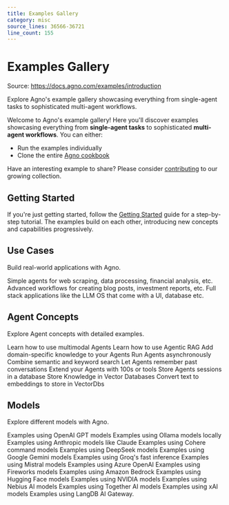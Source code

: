 ```yaml
---
title: Examples Gallery
category: misc
source_lines: 36566-36721
line_count: 155
---
```


# Examples Gallery
Source: https://docs.agno.com/examples/introduction

Explore Agno's example gallery showcasing everything from single-agent tasks to sophisticated multi-agent workflows.

Welcome to Agno's example gallery! Here you'll discover examples showcasing everything from **single-agent tasks** to sophisticated **multi-agent workflows**. You can either:

* Run the examples individually
* Clone the entire [Agno cookbook](https://github.com/agno-agi/agno/tree/main/cookbook)

Have an interesting example to share? Please consider [contributing](https://github.com/agno-agi/agno-docs) to our growing collection.

## Getting Started

If you're just getting started, follow the [Getting Started](/examples/getting-started) guide for a step-by-step tutorial. The examples build on each other, introducing new concepts and capabilities progressively.

## Use Cases

Build real-world applications with Agno.

<CardGroup cols={3}>
  <Card title="Simple Agents" icon="user-astronaut" iconType="duotone" href="/examples/agents">
    Simple agents for web scraping, data processing, financial analysis, etc.
  </Card>

  <Card title="Advanced Workflows" icon="diagram-project" iconType="duotone" href="/examples/workflows">
    Advanced workflows for creating blog posts, investment reports, etc.
  </Card>

  <Card title="Full stack Applications" icon="brain-circuit" iconType="duotone" href="/examples/applications">
    Full stack applications like the LLM OS that come with a UI, database etc.
  </Card>
</CardGroup>

## Agent Concepts

Explore Agent concepts with detailed examples.

<CardGroup cols={3}>
  <Card title="Multimodal" icon="image" iconType="duotone" href="/examples/concepts/multimodal">
    Learn how to use multimodal Agents
  </Card>

  <Card title="RAG" icon="book-bookmark" iconType="duotone" href="/examples/concepts/rag">
    Learn how to use Agentic RAG
  </Card>

  <Card title="Knowledge" icon="brain-circuit" iconType="duotone" href="/examples/concepts/knowledge">
    Add domain-specific knowledge to your Agents
  </Card>

  <Card title="Async" icon="bolt" iconType="duotone" href="/examples/concepts/async">
    Run Agents asynchronously
  </Card>

  <Card title="Hybrid search" icon="magnifying-glass-plus" iconType="duotone" href="/examples/concepts/hybrid-search">
    Combine semantic and keyword search
  </Card>

  <Card title="Memory" icon="database" iconType="duotone" href="/examples/concepts/memory">
    Let Agents remember past conversations
  </Card>

  <Card title="Tools" icon="screwdriver-wrench" iconType="duotone" href="/examples/concepts/tools">
    Extend your Agents with 100s or tools
  </Card>

  <Card title="Storage" icon="hard-drive" iconType="duotone" href="/examples/concepts/storage">
    Store Agents sessions in a database
  </Card>

  <Card title="Vector Databases" icon="database" iconType="duotone" href="/examples/concepts/vectordb">
    Store Knowledge in Vector Databases
  </Card>

  <Card title="Embedders" icon="database" iconType="duotone" href="/examples/concepts/embedders">
    Convert text to embeddings to store in VectorDbs
  </Card>
</CardGroup>

## Models

Explore different models with Agno.

<CardGroup cols={3}>
  <Card title="OpenAI" icon="network-wired" iconType="duotone" href="/examples/models/openai">
    Examples using OpenAI GPT models
  </Card>

  <Card title="Ollama" icon="laptop-code" iconType="duotone" href="/examples/models/ollama">
    Examples using Ollama models locally
  </Card>

  <Card title="Anthropic" icon="network-wired" iconType="duotone" href="/examples/models/anthropic">
    Examples using Anthropic models like Claude
  </Card>

  <Card title="Cohere" icon="brain-circuit" iconType="duotone" href="/examples/models/cohere">
    Examples using Cohere command models
  </Card>

  <Card title="DeepSeek" icon="circle-nodes" iconType="duotone" href="/examples/models/deepseek">
    Examples using DeepSeek models
  </Card>

  <Card title="Gemini" icon="google" iconType="duotone" href="/examples/models/gemini">
    Examples using Google Gemini models
  </Card>

  <Card title="Groq" icon="bolt" iconType="duotone" href="/examples/models/groq">
    Examples using Groq's fast inference
  </Card>

  <Card title="Mistral" icon="wind" iconType="duotone" href="/examples/models/mistral">
    Examples using Mistral models
  </Card>

  <Card title="Azure" icon="microsoft" iconType="duotone" href="/examples/models/azure">
    Examples using Azure OpenAI
  </Card>

  <Card title="Fireworks" icon="sparkles" iconType="duotone" href="/examples/models/fireworks">
    Examples using Fireworks models
  </Card>

  <Card title="AWS" icon="aws" iconType="duotone" href="/examples/models/aws">
    Examples using Amazon Bedrock
  </Card>

  <Card title="Hugging Face" icon="face-awesome" iconType="duotone" href="/examples/models/huggingface">
    Examples using Hugging Face models
  </Card>

  <Card title="NVIDIA" icon="microchip" iconType="duotone" href="/examples/models/nvidia">
    Examples using NVIDIA models
  </Card>

  <Card title="Nebius" icon="people-group" iconType="duotone" href="/examples/models/nebius">
    Examples using Nebius AI models
  </Card>

  <Card title="Together" icon="people-group" iconType="duotone" href="/examples/models/together">
    Examples using Together AI models
  </Card>

  <Card title="xAI" icon="brain-circuit" iconType="duotone" href="/examples/models/xai">
    Examples using xAI models
  </Card>

  <Card title="LangDB" icon="rust" iconType="duotone" href="/examples/models/langdb">
    Examples using LangDB AI Gateway.
  </Card>
</CardGroup>


